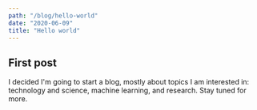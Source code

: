 ```yaml
---
path: "/blog/hello-world"
date: "2020-06-09"
title: "Hello world"
---
```


## First post

I decided I'm going to start a blog, mostly about topics I am interested in: technology and science, machine learning, and research. Stay tuned for more.
